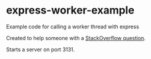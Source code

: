 # express-worker-example
Example code for calling a worker thread with express

Created to help someone with a [StackOverflow question](http://stackoverflow.com/questions/43016733/nodejs-hanlde-a-cpu-intensive-route).

Starts a server on port 3131.
